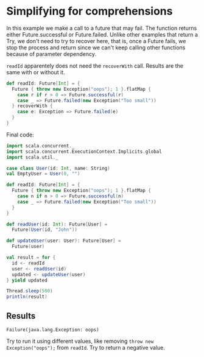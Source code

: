
# Simplifying for comprehensions

In this example we make a call to a future that may fail. 
The function returns either Future.successful or Future.failed. Unlike other examples that return a Try,
we don't need to try to recover here, that is, once a Future fails, we stop the process and return since we 
can't keep calling other functions because of parameter dependency.

`readId` apparentely does not need the `recoverWith` call. Results are the same with or without it.

```scala
def readId: Future[Int] = {
  Future { throw new Exception("oops"); 1 }.flatMap {
    case r if r > 0 => Future.successful(r)
    case _ => Future.failed(new Exception("Too small"))
  } recoverWith {
    case e: Exception => Future.failed(e)
  }
}
```

Final code:

```scala
import scala.concurrent._
import scala.concurrent.ExecutionContext.Implicits.global
import scala.util._

case class User(id: Int, name: String)
val EmptyUser = User(0, "")

def readId: Future[Int] = {
  Future { throw new Exception("oops"); 1 }.flatMap {
    case n if n > 0 => Future.successful(n)
    case _ => Future.failed(new Exception("Too small"))
  }
}

def readUser(id: Int): Future[User] =
  Future(User(id, "John"))

def updateUser(user: User): Future[User] =
  Future(user)

val result = for {
  id <- readId
  user <- readUser(id)
  updated <- updateUser(user)
} yield updated

Thread.sleep(500)
println(result)
```

## Results

```
Failure(java.lang.Exception: oops)
```

Try to run it using different values, like removing `throw new Exception("oops");` from `readId`. Try to return
a negative value.
